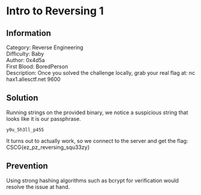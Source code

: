 # Intro to Reversing 1

## Information
Category: Reverse Engineering   
Difficulty: Baby   
Author: 0x4d5a   
First Blood: BoredPerson   
Description: Once you solved the challenge locally, grab your real flag at: nc hax1.allesctf.net 9600   

## Solution

Running strings on the provided binary, we notice a suspicious string that looks like it is our passphrase.   

`y0u_5h3ll_p455`

It turns out to actually work, so we connect to the server and get the flag: CSCG{ez_pz_reversing_squ33zy}   

## Prevention

Using strong hashing algorithms such as bcrypt for verification would resolve the issue at hand.
